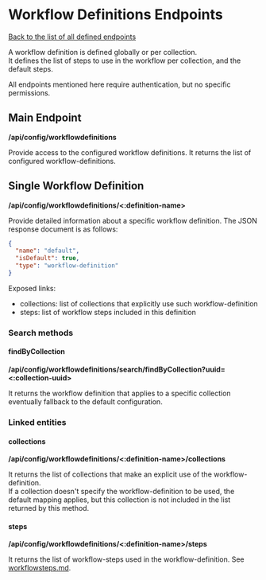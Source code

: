 # Workflow Definitions Endpoints

[Back to the list of all defined endpoints](endpoints.md)

A workflow definition is defined globally or per collection.  
It defines the list of steps to use in the workflow per collection, and the default steps.

All endpoints mentioned here require authentication, but no specific permissions.

## Main Endpoint

**/api/config/workflowdefinitions**

Provide access to the configured workflow definitions. It returns the list of configured workflow-definitions.

## Single Workflow Definition

**/api/config/workflowdefinitions/<:definition-name>**

Provide detailed information about a specific workflow definition. The JSON response document is as follows:

```json
{
  "name": "default",
  "isDefault": true,
  "type": "workflow-definition"
}
```

Exposed links:

* collections: list of collections that explicitly use such workflow-definition
* steps: list of workflow steps included in this definition

### Search methods

#### findByCollection

**/api/config/workflowdefinitions/search/findByCollection?uuid=<:collection-uuid>**

It returns the workflow definition that applies to a specific collection eventually fallback to the default
configuration.

### Linked entities

#### collections

**/api/config/workflowdefinitions/<:definition-name>/collections**

It returns the list of collections that make an explicit use of the workflow-definition.  
If a collection doesn't specify the workflow-definition to be used, the default mapping applies, but this collection is
not included in the list returned by this method.

#### steps

**/api/config/workflowdefinitions/<:definition-name>/steps**

It returns the list of workflow-steps used in the workflow-definition. See [workflowsteps.md](workflowsteps.md).
